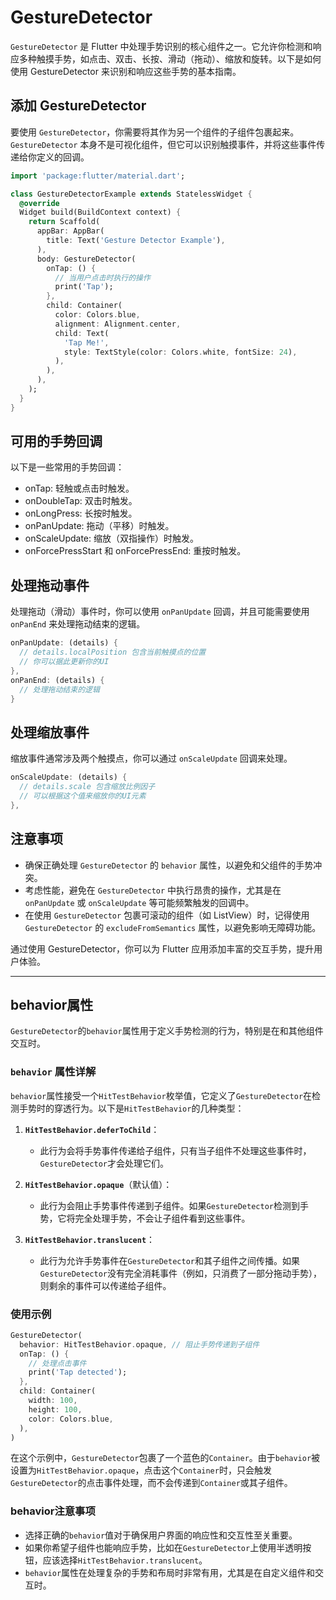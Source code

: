 # GestureDetector

`GestureDetector` 是 Flutter 中处理手势识别的核心组件之一。它允许你检测和响应多种触摸手势，如点击、双击、长按、滑动（拖动）、缩放和旋转。以下是如何使用 GestureDetector 来识别和响应这些手势的基本指南。

## 添加 GestureDetector

要使用 `GestureDetector`，你需要将其作为另一个组件的子组件包裹起来。`GestureDetector` 本身不是可视化组件，但它可以识别触摸事件，并将这些事件传递给你定义的回调。

```dart
import 'package:flutter/material.dart';

class GestureDetectorExample extends StatelessWidget {
  @override
  Widget build(BuildContext context) {
    return Scaffold(
      appBar: AppBar(
        title: Text('Gesture Detector Example'),
      ),
      body: GestureDetector(
        onTap: () {
          // 当用户点击时执行的操作
          print('Tap');
        },
        child: Container(
          color: Colors.blue,
          alignment: Alignment.center,
          child: Text(
            'Tap Me!',
            style: TextStyle(color: Colors.white, fontSize: 24),
          ),
        ),
      ),
    );
  }
}
```

## 可用的手势回调

以下是一些常用的手势回调：

* onTap: 轻触或点击时触发。
* onDoubleTap: 双击时触发。
* onLongPress: 长按时触发。
* onPanUpdate: 拖动（平移）时触发。
* onScaleUpdate: 缩放（双指操作）时触发。
* onForcePressStart 和 onForcePressEnd: 重按时触发。

## 处理拖动事件

处理拖动（滑动）事件时，你可以使用 `onPanUpdate` 回调，并且可能需要使用 `onPanEnd` 来处理拖动结束的逻辑。

```dart
onPanUpdate: (details) {
  // details.localPosition 包含当前触摸点的位置
  // 你可以据此更新你的UI
},
onPanEnd: (details) {
  // 处理拖动结束的逻辑
}
```

## 处理缩放事件

缩放事件通常涉及两个触摸点，你可以通过 `onScaleUpdate` 回调来处理。

```dart
onScaleUpdate: (details) {
  // details.scale 包含缩放比例因子
  // 可以根据这个值来缩放你的UI元素
},
```

## 注意事项

* 确保正确处理 `GestureDetector` 的 `behavior` 属性，以避免和父组件的手势冲突。
* 考虑性能，避免在 `GestureDetector` 中执行昂贵的操作，尤其是在 `onPanUpdate` 或 `onScaleUpdate` 等可能频繁触发的回调中。
* 在使用 `GestureDetector` 包裹可滚动的组件（如 ListView）时，记得使用 `GestureDetector` 的 `excludeFromSemantics` 属性，以避免影响无障碍功能。

通过使用 GestureDetector，你可以为 Flutter 应用添加丰富的交互手势，提升用户体验。

---

## behavior属性

`GestureDetector`的`behavior`属性用于定义手势检测的行为，特别是在和其他组件交互时。

### `behavior` 属性详解

`behavior`属性接受一个`HitTestBehavior`枚举值，它定义了`GestureDetector`在检测手势时的穿透行为。以下是`HitTestBehavior`的几种类型：

1. **`HitTestBehavior.deferToChild`**：
   * 此行为会将手势事件传递给子组件，只有当子组件不处理这些事件时，`GestureDetector`才会处理它们。

2. **`HitTestBehavior.opaque`**（默认值）：
   * 此行为会阻止手势事件传递到子组件。如果`GestureDetector`检测到手势，它将完全处理手势，不会让子组件看到这些事件。

3. **`HitTestBehavior.translucent`**：
   * 此行为允许手势事件在`GestureDetector`和其子组件之间传播。如果`GestureDetector`没有完全消耗事件（例如，只消费了一部分拖动手势），则剩余的事件可以传递给子组件。

### 使用示例

```dart
GestureDetector(
  behavior: HitTestBehavior.opaque, // 阻止手势传递到子组件
  onTap: () {
    // 处理点击事件
    print('Tap detected');
  },
  child: Container(
    width: 100,
    height: 100,
    color: Colors.blue,
  ),
)
```

在这个示例中，`GestureDetector`包裹了一个蓝色的`Container`。由于`behavior`被设置为`HitTestBehavior.opaque`，点击这个`Container`时，只会触发`GestureDetector`的点击事件处理，而不会传递到`Container`或其子组件。

### behavior注意事项

* 选择正确的`behavior`值对于确保用户界面的响应性和交互性至关重要。
* 如果你希望子组件也能响应手势，比如在`GestureDetector`上使用半透明按钮，应该选择`HitTestBehavior.translucent`。
* `behavior`属性在处理复杂的手势和布局时非常有用，尤其是在自定义组件和交互时。
